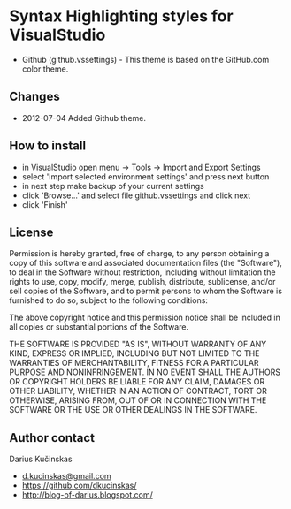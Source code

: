 # Syntax Highlighting styles for VisualStudio

* Github (github.vssettings) - This theme is based on the GitHub.com color theme.

## Changes

* 2012-07-04 Added Github theme.

## How to install

* in VisualStudio open menu -> Tools -> Import and Export Settings
* select 'Import selected environment settings' and press next button
* in next step make backup of your current settings
* click 'Browse...' and select file github.vssettings and click next
* click 'Finish' 

## License

Permission is hereby granted, free of charge, to any person obtaining a copy
of this software and associated documentation files (the "Software"), to deal
in the Software without restriction, including without limitation the rights
to use, copy, modify, merge, publish, distribute, sublicense, and/or sell
copies of the Software, and to permit persons to whom the Software is
furnished to do so, subject to the following conditions:

The above copyright notice and this permission notice shall be included in
all copies or substantial portions of the Software.

THE SOFTWARE IS PROVIDED "AS IS", WITHOUT WARRANTY OF ANY KIND, EXPRESS OR
IMPLIED, INCLUDING BUT NOT LIMITED TO THE WARRANTIES OF MERCHANTABILITY,
FITNESS FOR A PARTICULAR PURPOSE AND NONINFRINGEMENT. IN NO EVENT SHALL THE
AUTHORS OR COPYRIGHT HOLDERS BE LIABLE FOR ANY CLAIM, DAMAGES OR OTHER
LIABILITY, WHETHER IN AN ACTION OF CONTRACT, TORT OR OTHERWISE, ARISING FROM,
OUT OF OR IN CONNECTION WITH THE SOFTWARE OR THE USE OR OTHER DEALINGS IN
THE SOFTWARE. 

## Author contact

Darius Kučinskas 
* d.kucinskas@gmail.com
* https://github.com/dkucinskas/
* http://blog-of-darius.blogspot.com/

